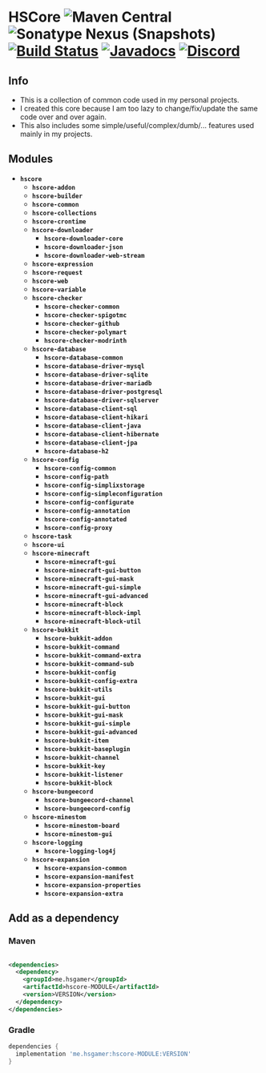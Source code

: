 # HSCore ![Maven Central](https://img.shields.io/maven-central/v/me.hsgamer/hscore) ![Sonatype Nexus (Snapshots)](https://img.shields.io/nexus/s/me.hsgamer/hscore?color=green&label=snapshot&server=https%3A%2F%2Frepo.codemc.io) [![Build Status](https://ci.codemc.io/job/HSGamer/job/HSCore/badge/icon)](https://ci.codemc.io/job/HSGamer/job/HSCore/) [![Javadocs](https://img.shields.io/badge/javadocs-link-green)](https://hsgamer.github.io/HSCore/) [![Discord](https://img.shields.io/discord/660795353037144064)](https://discord.gg/9m4GdFD)

## Info

* This is a collection of common code used in my personal projects.
* I created this core because I am too lazy to change/fix/update the same code over and over again.
* This also includes some simple/useful/complex/dumb/... features used mainly in my projects.

## Modules

* **`hscore`**
  * **`hscore-addon`**
  * **`hscore-builder`**
  * **`hscore-common`**
  * **`hscore-collections`**
  * **`hscore-crontime`**
  * **`hscore-downloader`**
    * **`hscore-downloader-core`**
    * **`hscore-downloader-json`**
    * **`hscore-downloader-web-stream`**
  * **`hscore-expression`**
  * **`hscore-request`**
  * **`hscore-web`**
  * **`hscore-variable`**
  * **`hscore-checker`**
    * **`hscore-checker-common`**
    * **`hscore-checker-spigotmc`**
    * **`hscore-checker-github`**
    * **`hscore-checker-polymart`**
    * **`hscore-checker-modrinth`**
  * **`hscore-database`**
    * **`hscore-database-common`**
    * **`hscore-database-driver-mysql`**
    * **`hscore-database-driver-sqlite`**
    * **`hscore-database-driver-mariadb`**
    * **`hscore-database-driver-postgresql`**
    * **`hscore-database-driver-sqlserver`**
    * **`hscore-database-client-sql`**
    * **`hscore-database-client-hikari`**
    * **`hscore-database-client-java`**
    * **`hscore-database-client-hibernate`**
    * **`hscore-database-client-jpa`**
    * **`hscore-database-h2`**
  * **`hscore-config`**
    * **`hscore-config-common`**
    * **`hscore-config-path`**
    * **`hscore-config-simplixstorage`**
    * **`hscore-config-simpleconfiguration`**
    * **`hscore-config-configurate`**
    * **`hscore-config-annotation`**
    * **`hscore-config-annotated`**
    * **`hscore-config-proxy`**
  * **`hscore-task`**
  * **`hscore-ui`**
  * **`hscore-minecraft`**
    * **`hscore-minecraft-gui`**
    * **`hscore-minecraft-gui-button`**
    * **`hscore-minecraft-gui-mask`**
    * **`hscore-minecraft-gui-simple`**
    * **`hscore-minecraft-gui-advanced`**
    * **`hscore-minecraft-block`**
    * **`hscore-minecraft-block-impl`**
    * **`hscore-minecraft-block-util`**
  * **`hscore-bukkit`**
    * **`hscore-bukkit-addon`**
    * **`hscore-bukkit-command`**
    * **`hscore-bukkit-command-extra`**
    * **`hscore-bukkit-command-sub`**
    * **`hscore-bukkit-config`**
    * **`hscore-bukkit-config-extra`**
    * **`hscore-bukkit-utils`**
    * **`hscore-bukkit-gui`**
    * **`hscore-bukkit-gui-button`**
    * **`hscore-bukkit-gui-mask`**
    * **`hscore-bukkit-gui-simple`**
    * **`hscore-bukkit-gui-advanced`**
    * **`hscore-bukkit-item`**
    * **`hscore-bukkit-baseplugin`**
    * **`hscore-bukkit-channel`**
    * **`hscore-bukkit-key`**
    * **`hscore-bukkit-listener`**
    * **`hscore-bukkit-block`**
  * **`hscore-bungeecord`**
    * **`hscore-bungeecord-channel`**
    * **`hscore-bungeecord-config`**
  * **`hscore-minestom`**
    * **`hscore-minestom-board`**
    * **`hscore-minestom-gui`**
  * **`hscore-logging`**
    * **`hscore-logging-log4j`**
  * **`hscore-expansion`**
    * **`hscore-expansion-common`**
    * **`hscore-expansion-manifest`**
    * **`hscore-expansion-properties`**
    * **`hscore-expansion-extra`**

## Add as a dependency

### Maven

```xml

<dependencies>
  <dependency>
    <groupId>me.hsgamer</groupId>
    <artifactId>hscore-MODULE</artifactId>
    <version>VERSION</version>
  </dependency>
</dependencies>
```

### Gradle

```groovy
dependencies {
  implementation 'me.hsgamer:hscore-MODULE:VERSION'
}
```